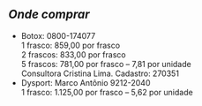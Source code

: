 ## ***Onde comprar***


- Botox: 0800-174077  
1 frasco: 859,00 por frasco  
2 frascos: 833,00 por frasco  
5 frascos: 781,00 por frasco – 7,81 por unidade  
Consultora Cristina Lima. Cadastro: 270351  
- Dysport: Marco Antônio 9212-2040  
1 frasco: 1.125,00 por frasco – 5,62 por unidade

